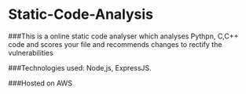 # Static-Code-Analysis

###This is a online static code analyser which analyses Pythpn, C,C++ code and scores your file and recommends changes to rectify the vulnerabilities

###Technologies used: Node,js, ExpressJS.

###Hosted on AWS
